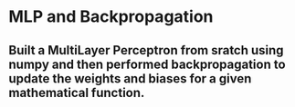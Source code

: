 # MLP and Backpropagation
## Built a MultiLayer Perceptron from sratch using numpy and then performed backpropagation to update the weights and biases for a given mathematical function. 
